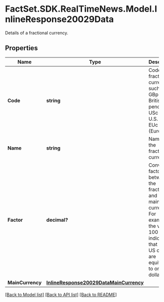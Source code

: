 # FactSet.SDK.RealTimeNews.Model.InlineResponse20029Data
Details of a fractional currency.

## Properties

Name | Type | Description | Notes
------------ | ------------- | ------------- | -------------
**Code** | **string** | Code of the fractional currency such as GBp (for British pence), USc (for U.S. cents), EUc for (Euro cent). | [optional] 
**Name** | **string** | Name of the fractional currency. | [optional] 
**Factor** | **decimal?** | Conversion factor between the fractional and its main currency. For example, the value 100 indicates that 100 US cents are equivalent to one US dollar. | [optional] 
**MainCurrency** | [**InlineResponse20029DataMainCurrency**](InlineResponse20029DataMainCurrency.md) |  | [optional] 

[[Back to Model list]](../README.md#documentation-for-models) [[Back to API list]](../README.md#documentation-for-api-endpoints) [[Back to README]](../README.md)

